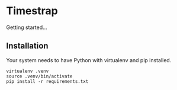 Timestrap
=========

Getting started...


Installation
------------

Your system needs to have Python with virtualenv and pip installed.

    virtualenv .venv
    source .venv/bin/activate
    pip install -r requirements.txt
